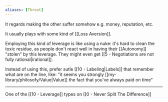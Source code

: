 ```yaml
---
aliases: [Threat]
---
```


It regards making the other suffer somehow e.g. money, reputation, etc.

It usually plays with some kind of [[Loss Aversion]].

Employing this kind of leverage is like using a nuke: it's hard to clean the toxic residue, as people don't react well in having their [[Autonomy]] "stolen" by this leverage. They might even get [[5 - Negotiations are not fully rational|irational]].

Instead of using this, prefer sutle [[10 - Labeling|Labels]] that remember what are on the line, like: "it seems you strongly [[my-library/philosofy/Value|Value]] the fact that you've always paid on time"

---

One of the [[10 - Leverage]] types on [[0 - Never Split The Difference]]
